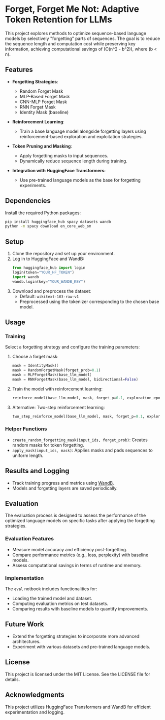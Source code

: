 
# Forget, Forget Me Not: Adaptive Token Retention for LLMs


This project explores methods to optimize sequence-based language models by selectively "forgetting" parts of sequences. The goal is to reduce the sequence length and computation cost while preserving key information, achieving computational savings of \(O(n^2 - b^2)\), where \(b < n\).

## Features

- **Forgetting Strategies**: 
  - Random Forget Mask
  - MLP-Based Forget Mask
  - CNN-MLP Forget Mask
  - RNN Forget Mask
  - Identity Mask (baseline)

- **Reinforcement Learning**: 
  - Train a base language model alongside forgetting layers using reinforcement-based exploration and exploitation strategies.

- **Token Pruning and Masking**: 
  - Apply forgetting masks to input sequences.
  - Dynamically reduce sequence length during training.

- **Integration with HuggingFace Transformers**:
  - Use pre-trained language models as the base for forgetting experiments.

## Dependencies

Install the required Python packages:

```bash
pip install huggingface_hub spacy datasets wandb
python -m spacy download en_core_web_sm
```

## Setup

1. Clone the repository and set up your environment.
2. Log in to HuggingFace and WandB:
   ```python
   from huggingface_hub import login
   login(token="YOUR_HF_TOKEN")
   import wandb
   wandb.login(key="YOUR_WANDB_KEY")
   ```
3. Download and preprocess the dataset:
   - Default: `wikitext-103-raw-v1`
   - Preprocessed using the tokenizer corresponding to the chosen base model.

## Usage

### Training

Select a forgetting strategy and configure the training parameters:

1. Choose a forget mask:
   ```python
   mask = IdentityMask()
   mask = RandomForgetMask(forget_prob=0.1)
   mask = MLPForgetMask(base_llm_model)
   mask = RNNForgetMask(base_llm_model, bidirectional=False)
   ```

2. Train the model with reinforcement learning:
   ```python
   reinforce_model(base_llm_model, mask, forget_p=0.1, exploration_epochs=[0.75, 0.5, 0.25, 0], ...)
   ```

3. Alternative: Two-step reinforcement learning:
   ```python
   two_step_reinforce_model(base_llm_model, mask, forget_p=0.1, exploration_epochs=[True, False, ...], ...)
   ```

### Helper Functions

- `create_random_forgetting_mask(input_ids, forget_prob)`: Creates random masks for token forgetting.
- `apply_mask(input_ids, mask)`: Applies masks and pads sequences to uniform length.

## Results and Logging

- Track training progress and metrics using [WandB](https://wandb.ai/).
- Models and forgetting layers are saved periodically.

## Evaluation

The evaluation process is designed to assess the performance of the optimized language models on specific tasks after applying the forgetting strategies.

### Evaluation Features
- Measure model accuracy and efficiency post-forgetting.
- Compare performance metrics (e.g., loss, perplexity) with baseline models.
- Assess computational savings in terms of runtime and memory.

### Implementation
The `eval` notbook includes functionalities for:
- Loading the trained model and dataset.
- Computing evaluation metrics on test datasets.
- Comparing results with baseline models to quantify improvements.

## Future Work

- Extend the forgetting strategies to incorporate more advanced architectures.
- Experiment with various datasets and pre-trained language models.

## License

This project is licensed under the MIT License. See the LICENSE file for details.

## Acknowledgments

This project utilizes HuggingFace Transformers and WandB for efficient experimentation and logging.
